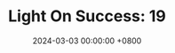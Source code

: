 ---
title: "Light On Success: 19"
date: 2024-03-03 00:00:00 +0800
categories: [Blogging]
tag: [Blogging]
image: https://pbs.twimg.com/media/GHCrn3cWwAAkFbW?format=jpg&name=large
---